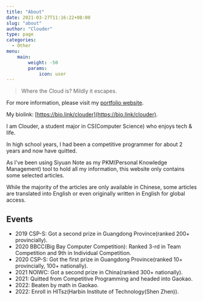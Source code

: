 ```yaml
---
title: "About"
date: 2021-03-27T11:16:22+08:00
slug: "about"
author: "Clouder"
type: page
categories:
  - Other
menu:
    main:
        weight: -50
        params:
            icon: user
---
```


> Where the Cloud is? Mildly it escapes.

For more information, please visit my [portfolio website](https://about.codein.icu/).

My biolink: [https://bio.link/clouder](https://bio.link/clouder).

I am Clouder, a student major in CS(Computer Science) who enjoys tech & life.

In high school years, I had been a competitive programmer for about 2 years and now have quitted.

As I've been using Siyuan Note as my PKM(Personal Knowledge Management) tool to hold all my information, this website only contains some selected articles.

While the majority of the articles are only available in Chinese, some articles are translated into English or even originally written in English for global access.

## Events

- 2019 CSP-S: Got a second prize in Guangdong Province(ranked 200+ provincially).
- 2020 BBCC(Big Bay Computer Competition): Ranked 3-rd in Team Competition and 9th in Individual Competition.
- 2020 CSP-S: Got the first prize in Guangdong Province(ranked 10+ provincially, 100+ nationally).
- 2021 NOIWC: Got a second prize in China(ranked 300+ nationally).
- 2021: Quitted from Competitive Programming and headed into Gaokao.
- 2022: Beaten by math in Gaokao.
- 2022: Enroll in HITsz(Harbin Institute of Technology(Shen Zhen)).
